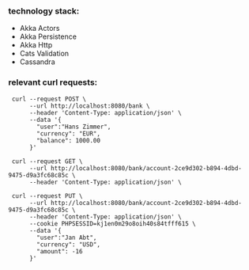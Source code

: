 ### technology stack:
 * Akka Actors
 * Akka Persistence 
 * Akka Http
 * Cats Validation
 * Cassandra

### relevant curl requests:
```curl
 curl --request POST \
      --url http://localhost:8080/bank \
      --header 'Content-Type: application/json' \
      --data '{
        "user":"Hans Zimmer", 
        "currency": "EUR", 
	    "balance": 1000.00
      }'
```

```curl
 curl --request GET \
      --url http://localhost:8080/bank/account-2ce9d302-b894-4dbd-9475-d9a3fc68c85c \
      --header 'Content-Type: application/json' \
```

```curl
 curl --request PUT \
      --url http://localhost:8080/bank/account-2ce9d302-b894-4dbd-9475-d9a3fc68c85c \
      --header 'Content-Type: application/json' \
      --cookie PHPSESSID=kj1en0m29o8oih40s84tfff615 \
      --data '{
        "user":"Jan Abt", 
        "currency": "USD", 
        "amount": -16
      }'
```

 
